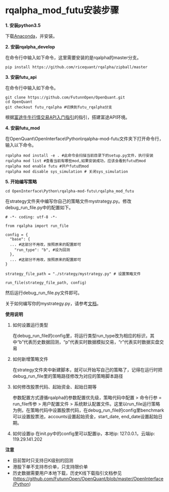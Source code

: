 # rqalpha_mod_futu安装步骤
**1. 安装python3.5**

下载[Anaconda](https://mirrors.tuna.tsinghua.edu.cn/anaconda/archive/Anaconda3-4.2.0-Windows-x86_64.exe)，并安装。

**2. 安装rqalpha_develop**

在命令行中输入如下命令，这里需要安装的是rqalpha的master分支。

```
pip install https://github.com/ricequant/rqalpha/zipball/master
```

**3. 安装futu_api**

在命令行中输入如下命令。

```
git clone https://github.com/FutunnOpen/OpenQuant.git
cd OpenQuant
git checkout futu_rqalpha #切换到futu_rqalpha分支
```

根据[富途牛牛行情交易API入门指引](https://github.com/FutunnOpen/OpenQuant/blob/master/OpenInterface/Python/%E5%85%A5%E9%97%A8%E6%8C%87%E5%BC%95%E5%8F%8A%E6%8E%A5%E5%8F%A3%E6%96%87%E6%A1%A3/%E5%AF%8C%E9%80%94%E7%89%9B%E7%89%9B%E8%A1%8C%E6%83%85%E4%BA%A4%E6%98%93API%E5%85%A5%E9%97%A8%E6%8C%87%E5%BC%95.md)的指引，搭建富途API环境。

**4. 安装futu_mod**

在OpenQuant\OpenInterface\Python\rqalpha-mod-futu文件夹下打开命令行，输入以下命令。
```
rqalpha mod install -e . #此命令会扫描当前目录下的setup.py文件，执行安装
rqalpha mod list #查看当前有哪些mod,如果安装成功，应该会看到futu的mod
rqalpha mod enable futu #开户futu的mod
rqalpha mod disable sys_simulation # 关闭sys_simulation
```

**5. 开始编写策略**
```
cd OpenInterface\Python\rqalpha-mod-futu\rqalpha_mod_futu
```

在strategy文件夹中编写你自己的策略文件mystrategy.py。修改debug_run_file.py中的配置如下。


```
# -*- coding: utf-8 -*-

from rqalpha import run_file

config = {
  "base": {
  ... #这部分不用改，按照原来的配置即可
    "run_type": "b", #设为回测
  },
  ... #这部分不用改，按照原来的配置即可
}

strategy_file_path = "./strategy/mystrategy.py" # 设置策略文件

run_file(strategy_file_path, config)
```

然后运行debug_run_file.py文件即可。

关于如何编写你的mystrategy.py，请参考[文档](http://rqalpha.readthedocs.io/zh_CN/latest/intro/overview.html)。

**使用说明**

1. 如何设置运行类型

   在debug_run_file的config里，将运行类型run_type改为相应的标识，其中“b”代表历史数据回测，“p”代表实时数据模拟交易，“r”代表实时数据实盘交易

2. 如何新增策略文件

   在strategy文件夹中新建脚本，就可以开始写自己的策略了，记得在运行时把debug_run_file里的策略路径修改为对应的策略脚本路径

3. 如何修改股票代码、起始资金、起始日期等

   参数配置方式遵循rqalpha的参数配置优先级，策略代码中配置 > 命令行参 = run_file传参 > 用户配置文件 > 系统默认配置文件。这里以run_file运行策略为例，在策略代码中设置股票代码，在debug_run_file的config里benchmark可以设置股票池，accounts设置起始资金，start_date, end_date设置起始日期。

4. 如何设置ip
   在init.py中的config里可以配置ip，本地ip: 127.0.0.1，云端ip: 119.29.141.202

**注意**

* 目前暂时只支持日K级别的回测
* 港股下单不支持市价单，只支持限价单
* 历史数据需要用户本地下载，历史K线下载指引文档参见(https://github.com/FutunnOpen/OpenQuant/blob/master/OpenInterface/Python)

